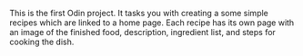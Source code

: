 This is the first Odin project. It tasks you with creating a some simple recipes which are linked to a home page. Each recipe has its own page with an image of the finished food, description, ingredient list, and steps for cooking the dish.